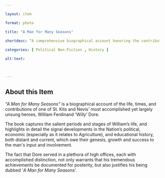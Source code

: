 ```yaml
--- 

layout: item 

format: photo 

title: "A Man for Many Seasons"

shortdesc: “A comprehensive biographical account honoring the contributions of William Ferdinand 'Willy' Dore to the political, economic, and educational history of St. Kitts and Nevis.”
 
categories: [ Political Non-Fiction , History ]

alt-text:  

 

--- 
```


## About this Item 

_"A Man for Many Seasons"_ is a biographical account of the life, times, and contributions of one of St. Kits and Nevis' most accomplished yet largely unsung heroes, William Ferdinand
'Willy’ Dore. 

The book captures the salient periods and stages of William’s life, and highlights in detail the signal developments in the Nation’s political, economic (especially as it relates to Agriculture), and educational history, both distant and current, which owe their genesis, growth  and success  to the man's input and involvement.

The fact that Dore served in a  plethora of high offices, each with accomplished distinction, not only warrants that his tremendous achievements be documented for posterity, but also justifies his being dubbed '_A Man for Many Seasons_'.
